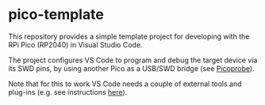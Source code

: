 # pico-template
This repository provides a simple template project for developing with the RPi Pico (RP2040) in Visual Studio Code.

The project configures VS Code to program and debug the target device via its SWD pins, by using another Pico as a USB/SWD bridge (see [Picoprobe](https://github.com/raspberrypi/picoprobe)).

Note that for this to work VS Code needs a couple of external tools and plug-ins (e.g. see instructions [here](https://www.digikey.be/en/maker/projects/raspberry-pi-pico-and-rp2040-cc-part-2-debugging-with-vs-code/470abc7efb07432b82c95f6f67f184c0)). 
